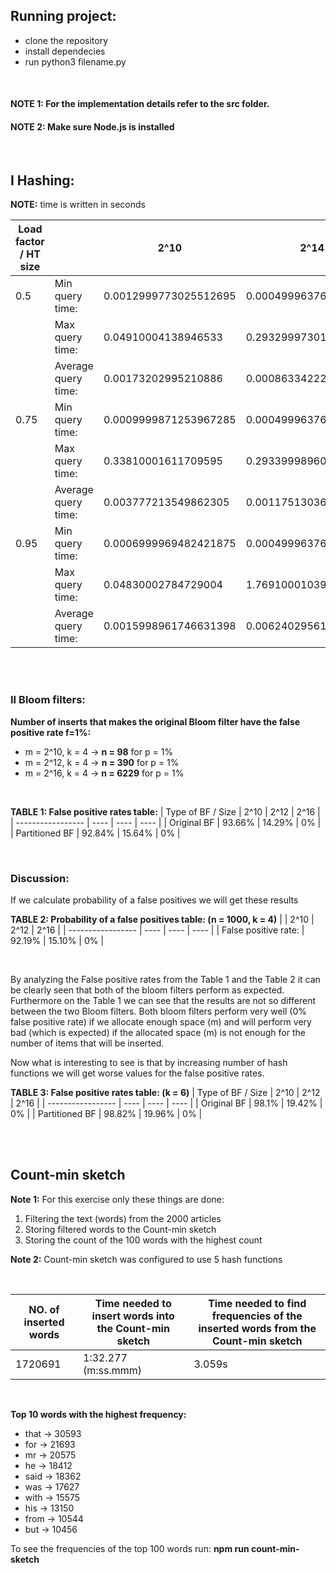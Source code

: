 ## Running project:

- clone the repository
- install dependecies
- run python3 filename.py
<br/>

#### NOTE 1: For the implementation details refer to the src folder.

#### NOTE 2: Make sure Node.js is installed

<br/>

## I Hashing:

**NOTE:** time is written in seconds

| Load factor / HT size |                     | 2^10                  | 2^14                  | 2^18                  |
| --------------------- | ------------------- | --------------------- | --------------------- | --------------------- |
| 0.5                   | Min query time:     | 0.0012999773025512695 | 0.0004999637603759766 | 0.0004999637603759766 |
|                       | Max query time:     | 0.04910004138946533   | 0.29329997301101685   | 6.188300013542175     |
|                       | Average query time: | 0.00173202995210886   | 0.0008633422257844359 | 0.0007189389962150017 |
| 0.75                  | Min query time:     | 0.0009999871253967285 | 0.0004999637603759766 | 0.0004999637603759766 |
|                       | Max query time:     | 0.33810001611709595   | 0.29339998960494995   | 14.280799984931946    |
|                       | Average query time: | 0.003777213549862305  | 0.001175130363359737  | 0.0007933307806524681 |
| 0.95                  | Min query time:     | 0.0006999969482421875 | 0.0004999637603759766 | 0.0004999637603759766 |
|                       | Max query time:     | 0.04830002784729004   | 1.76910001039505      | 11.653299987316132    |
|                       | Average query time: | 0.0015998961746631398 | 0.006240295617097143  | 0.030601435926947515  |

<br/>
<br/>

### II Bloom filters:

**Number of inserts that makes the original Bloom filter have the false positive rate f=1%:**

- m = 2^10, k = 4 -> **n = 98** for p = 1%
- m = 2^12, k = 4 -> **n = 390** for p = 1%
- m = 2^16, k = 4 -> **n = 6229** for p = 1%

<br/>

**TABLE 1: False positive rates table:**
| Type of BF / Size | 2^10 | 2^12 | 2^16 |
| ----------------- | ---- | ---- | ---- |
| Original BF | 93.66% | 14.29% | 0% |
| Partitioned BF | 92.84% | 15.64% | 0% |

<br/>

### Discussion:

If we calculate probability of a false positives we will get these results

**TABLE 2: Probability of a false positives table: (n = 1000, k = 4)**
| | 2^10 | 2^12 | 2^16 |
| ----------------- | ---- | ---- | ---- |
| False positive rate: | 92.19% | 15.10% | 0% |

<br/>

By analyzing the False positive rates from the Table 1 and the Table 2 it can be clearly seen that both of the bloom filters perform as expected. Furthermore on the Table 1 we can see that the results are not so different between the two Bloom filters. Both bloom filters perform very well (0% false positive rate) if we allocate enough space (m) and will perform very bad (which is expected) if the allocated space (m) is not enough for the number of items that will be inserted.

Now what is interesting to see is that by increasing number of hash functions we will get worse values for the false positive rates.

**TABLE 3: False positive rates table: (k = 6)**
| Type of BF / Size | 2^10 | 2^12 | 2^16 |
| ----------------- | ---- | ---- | ---- |
| Original BF | 98.1% | 19.42% | 0% |
| Partitioned BF | 98.82% | 19.96% | 0% |

<br/>
<br/>

## Count-min sketch

**Note 1:** For this exercise only these things are done:

1. Filtering the text (words) from the 2000 articles
2. Storing filtered words to the Count-min sketch
3. Storing the count of the 100 words with the highest count

**Note 2:** Count-min sketch was configured to use 5 hash functions

<br/>

| NO. of inserted words | Time needed to insert words into the Count-min sketch | Time needed to find frequencies of the inserted words from the Count-min sketch |
| --------------------- | ----------------------------------------------------- | ------------------------------------------------------------------------------- |
| 1720691               | 1:32.277 (m:ss.mmm)                                   | 3.059s                                                                          |

<br/>

**Top 10 words with the highest frequency:**

- that -> 30593
- for -> 21693
- mr -> 20575
- he -> 18412
- said -> 18362
- was -> 17627
- with -> 15575
- his -> 13150
- from -> 10544
- but -> 10456

To see the frequencies of the top 100 words run: **npm run count-min-sketch**
